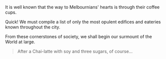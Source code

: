 It is well known that the way to Melbournians' hearts is through their coffee cups.

Quick! We must compile a list of only the most opulent edifices and eateries known throughout the city.

From these cornerstones of society, we shall begin our surmount of the World at large.

> After a Chai-latte with soy and three sugars, of course...
